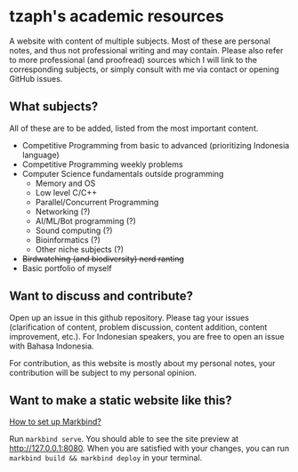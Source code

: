 # tzaph's academic resources

A website with content of multiple subjects. Most of these are personal notes, and thus not professional writing and may contain. Please also refer to more professional (and proofread) sources which I will link to the corresponding subjects, or simply consult with me via contact or opening GitHub issues.

## What subjects?

All of these are to be added, listed from the most important content.

- Competitive Programming from basic to advanced (prioritizing Indonesia language)
- Competitive Programming weekly problems
- Computer Science fundamentals outside programming
	- Memory and OS
	- Low level C/C++
	- Parallel/Concurrent Programming
	- Networking (?)
	- AI/ML/Bot programming (?)
	- Sound computing (?)
	- Bioinformatics (?)
	- Other niche subjects (?)
- ~~Birdwatching (and biodiversity) nerd ranting~~
- Basic portfolio of myself

## Want to discuss and contribute?

Open up an issue in this github repository. Please tag your issues (clarification of content, problem discussion, content addition, content improvement, etc.). For Indonesian speakers, you are free to open an issue with Bahasa Indonesia.

For contribution, as this website is mostly about my personal notes, your contribution will be subject to my personal opinion.

## Want to make a static website like this?

[How to set up Markbind?](https://markbind.org/userGuide/gettingStarted.html)

Run ```markbind serve```. You should able to see the site preview at http://127.0.0.1:8080.
When you are satisfied with your changes, you can run ```markbind build && markbind deploy``` in your terminal.